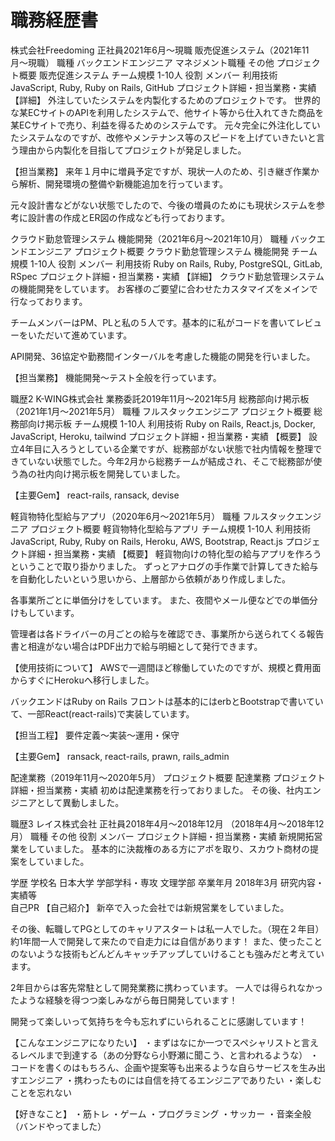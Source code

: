 <h1>職務経歴書</h1>


株式会社Freedoming
正社員2021年6月〜現職
販売促進システム（2021年11月〜現職）
職種	バックエンドエンジニア
マネジメント職種	その他
プロジェクト概要	販売促進システム
チーム規模	1-10人
役割	メンバー
利用技術	JavaScript, Ruby, Ruby on Rails, GitHub
プロジェクト詳細・担当業務・実績	【詳細】
外注していたシステムを内製化するためのプロジェクトです。
世界的な某ECサイトのAPIを利用したシステムで、他サイト等から仕入れてきた商品を某ECサイトで売り、利益を得るためのシステムです。
元々完全に外注化していたシステムなのですが、改修やメンテナンス等のスピードを上げていきたいと言う理由から内製化を目指してプロジェクトが発足しました。

【担当業務】
来年１月中に増員予定ですが、現状一人のため、引き継ぎ作業から解析、開発環境の整備や新機能追加を行っています。

元々設計書などがない状態でしたので、今後の増員のためにも現状システムを参考に設計書の作成とER図の作成なども行っております。

クラウド勤怠管理システム 機能開発（2021年6月〜2021年10月）
職種	バックエンドエンジニア
プロジェクト概要	クラウド勤怠管理システム 機能開発
チーム規模	1-10人
役割	メンバー
利用技術	Ruby on Rails, Ruby, PostgreSQL, GitLab, RSpec
プロジェクト詳細・担当業務・実績	【詳細】
クラウド勤怠管理システムの機能開発をしています。
お客様のご要望に合わせたカスタマイズをメインで行なっております。

チームメンバーはPM、PLと私の５人です。基本的に私がコードを書いてレビューをいただいて進めています。

API開発、36協定や勤務間インターバルを考慮した機能の開発を行いました。

【担当業務】
機能開発〜テスト全般を行っています。

職歴2
K-WING株式会社
業務委託2019年11月〜2021年5月
総務部向け掲示板（2021年1月〜2021年5月）
職種	フルスタックエンジニア
プロジェクト概要	総務部向け掲示板
チーム規模	1-10人
利用技術	Ruby on Rails, React.js, Docker, JavaScript, Heroku, tailwind
プロジェクト詳細・担当業務・実績	【概要】
設立4年目に入ろうとしている企業ですが、総務部がない状態で社内情報を整理できていない状態でした。今年2月から総務チームが結成され、そこで総務部が使う為の社内向け掲示板を開発していました。

【主要Gem】
react-rails, ransack, devise

軽貨物特化型給与アプリ（2020年6月〜2021年5月）
職種	フルスタックエンジニア
プロジェクト概要	軽貨物特化型給与アプリ
チーム規模	1-10人
利用技術	JavaScript, Ruby, Ruby on Rails, Heroku, AWS, Bootstrap, React.js
プロジェクト詳細・担当業務・実績	【概要】
軽貨物向けの特化型の給与アプリを作ろうということで取り掛かりました。
ずっとアナログの手作業で計算してきた給与を自動化したいという思いから、上層部から依頼があり作成しました。

各事業所ごとに単価分けをしています。
また、夜間やメール便などでの単価分けもしています。

管理者は各ドライバーの月ごとの給与を確認でき、事業所から送られてくる報告書と相違がない場合はPDF出力で給与明細として発行できます。


【使用技術について】
AWSで一週間ほど稼働していたのですが、規模と費用面からすぐにHerokuへ移行しました。

バックエンドはRuby on Rails
フロントは基本的にはerbとBootstrapで書いていて、一部React(react-rails)で実装しています。


【担当工程】
要件定義〜実装〜運用・保守

【主要Gem】
ransack, react-rails, prawn, rails_admin

配達業務（2019年11月〜2020年5月）
プロジェクト概要	配達業務
プロジェクト詳細・担当業務・実績	初めは配達業務を行っておりました。
その後、社内エンジニアとして異動しました。

職歴3
レイス株式会社
正社員2018年4月〜2018年12月
（2018年4月〜2018年12月）
職種	その他
役割	メンバー
プロジェクト詳細・担当業務・実績	新規開拓営業をしていました。
基本的に決裁権のある方にアポを取り、スカウト商材の提案をしていました。

学歴
学校名	日本大学
学部学科・専攻	文理学部
卒業年月	2018年3月
研究内容・実績等	
自己PR
【自己紹介】
新卒で入った会社では新規営業をしていました。

その後、転職してPGとしてのキャリアスタートは私一人でした。（現在２年目）
約1年間一人で開発して来たので自走力には自信があります！
また、使ったことのないような技術もどんどんキャッチアップしていけることも強みだと考えています。

2年目からは客先常駐として開発業務に携わっています。
一人では得られなかったような経験を得つつ楽しみながら毎日開発しています！

開発って楽しいって気持ちを今も忘れずにいられることに感謝しています！


【こんなエンジニアになりたい】
・まずはなにか一つでスペシャリストと言えるレベルまで到達する（あの分野なら小野瀬に聞こう、と言われるような）
・コードを書くのはもちろん、企画や提案等も出来るような自らサービスを生み出すエンジニア
・携わったものには自信を持てるエンジニアでありたい
・楽しむことを忘れない


【好きなこと】
・筋トレ
・ゲーム
・プログラミング
・サッカー
・音楽全般（バンドやってました）
